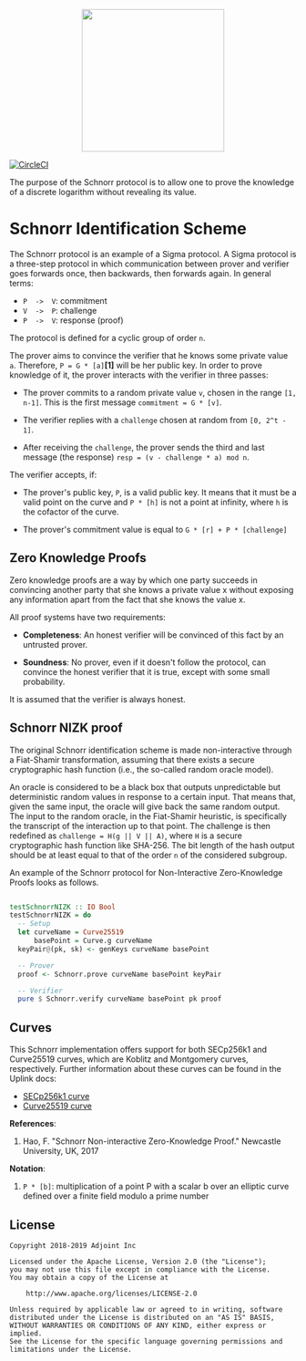 <p align="center">
  <a href="http://www.adjoint.io"><img src="https://www.adjoint.io/assets/img/adjoint-logo@2x.png" width="250"/></a>
</p>

[![CircleCI](https://circleci.com/gh/adjoint-io/schnorr-nizk.svg?style=svg)](https://circleci.com/gh/adjoint-io/schnorr-nizk)

The purpose of the Schnorr protocol is to allow one to prove the knowledge of a discrete logarithm without revealing its value.

Schnorr Identification Scheme
=============================

The Schnorr protocol is an example of a Sigma protocol.
A Sigma protocol is a three-step protocol in which communication between prover and verifier goes forwards once, then backwards, then forwards again.
In general terms:

- `P  ->  V`:  commitment
- `V  ->  P`:  challenge
- `P  ->  V`:  response (proof)

The protocol is defined for a cyclic group of order `n`.

The prover aims to convince the verifier that he knows some private value `a`. Therefore, `P = G * [a]`**[1]** will be her public key. In order to prove knowledge of it, the prover interacts with the verifier in three passes:

- The prover commits to a random private value `v`, chosen in the range `[1, n-1]`. This is the first message `commitment = G * [v]`.

- The verifier replies with a `challenge` chosen at random from `[0, 2^t - 1]`.

- After receiving the `challenge`, the prover sends the third and last message (the response) `resp = (v - challenge * a) mod n`.

The verifier accepts, if:
- The prover's public key, `P`, is a valid public key. It means that it must be a valid point on the curve and `P * [h]` is not a point at infinity, where `h` is the cofactor of the curve.

- The prover's commitment value is equal to `G * [r] + P * [challenge]`

Zero Knowledge Proofs
---------------------

Zero knowledge proofs are a way by which one party succeeds in convincing another party that she knows a private value x without exposing any information apart from the fact that she knows the value x.

All proof systems have two requirements:

- **Completeness**: An honest verifier will be convinced of this fact by an untrusted prover.

- **Soundness**: No prover, even if it doesn't follow the protocol, can convince the honest verifier that it is true, except with some small probability.

It is assumed that the verifier is always honest.


Schnorr NIZK proof
------------------

The original Schnorr identification scheme is made non-interactive through a Fiat-Shamir transformation, assuming that there exists a secure cryptographic hash function (i.e., the so-called random oracle model).

An oracle is considered to be a black box that outputs unpredictable but deterministic random values in response to a certain input. That means that, given the same input, the oracle will give back the same random output. The input to the random oracle, in the Fiat-Shamir heuristic, is specifically the transcript of the interaction up to that point. The challenge is then redefined as `challenge = H(g || V || A)`, where `H` is a secure cryptographic hash function like SHA-256. The bit length of the hash output should be at least equal to that of the order `n` of the considered subgroup.

An example of the Schnorr protocol for Non-Interactive Zero-Knowledge Proofs looks as follows.

```haskell

testSchnorrNIZK :: IO Bool
testSchnorrNIZK = do
  -- Setup
  let curveName = Curve25519
      basePoint = Curve.g curveName
  keyPair@(pk, sk) <- genKeys curveName basePoint

  -- Prover
  proof <- Schnorr.prove curveName basePoint keyPair

  -- Verifier
  pure $ Schnorr.verify curveName basePoint pk proof

```

Curves
------

This Schnorr implementation offers support for both SECp256k1 and Curve25519 curves,
which are Koblitz and Montgomery curves, respectively. Further information about
these curves can be found in the Uplink docs:

* [SECp256k1 curve](https://www.adjoint.io/docs/cryptography.html#id1 "SECp256k1 curve")
* [Curve25519 curve](https://www.adjoint.io/docs/cryptography.html#id2 "Curve25519 curve")

**References**:

1.  Hao, F. "Schnorr Non-interactive Zero-Knowledge Proof." Newcastle University, UK, 2017


**Notation**:

1. `P * [b]`: multiplication of a point P with a scalar b over an elliptic curve defined over a finite field modulo a prime number

License
-------

```
Copyright 2018-2019 Adjoint Inc

Licensed under the Apache License, Version 2.0 (the "License");
you may not use this file except in compliance with the License.
You may obtain a copy of the License at

    http://www.apache.org/licenses/LICENSE-2.0

Unless required by applicable law or agreed to in writing, software
distributed under the License is distributed on an "AS IS" BASIS,
WITHOUT WARRANTIES OR CONDITIONS OF ANY KIND, either express or implied.
See the License for the specific language governing permissions and
limitations under the License.
```
